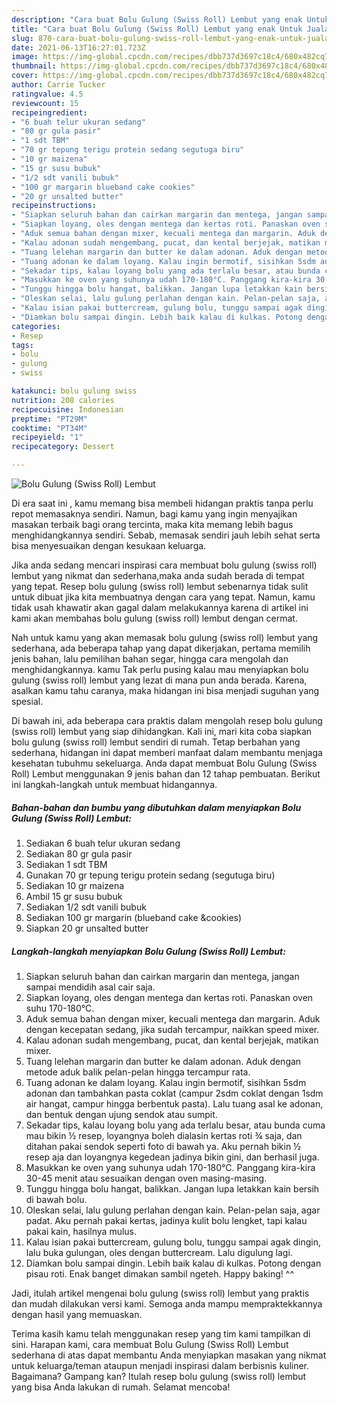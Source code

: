 ```yaml
---
description: "Cara buat Bolu Gulung (Swiss Roll) Lembut yang enak Untuk Jualan"
title: "Cara buat Bolu Gulung (Swiss Roll) Lembut yang enak Untuk Jualan"
slug: 870-cara-buat-bolu-gulung-swiss-roll-lembut-yang-enak-untuk-jualan
date: 2021-06-13T16:27:01.723Z
image: https://img-global.cpcdn.com/recipes/dbb737d3697c18c4/680x482cq70/bolu-gulung-swiss-roll-lembut-foto-resep-utama.jpg
thumbnail: https://img-global.cpcdn.com/recipes/dbb737d3697c18c4/680x482cq70/bolu-gulung-swiss-roll-lembut-foto-resep-utama.jpg
cover: https://img-global.cpcdn.com/recipes/dbb737d3697c18c4/680x482cq70/bolu-gulung-swiss-roll-lembut-foto-resep-utama.jpg
author: Carrie Tucker
ratingvalue: 4.5
reviewcount: 15
recipeingredient:
- "6 buah telur ukuran sedang"
- "80 gr gula pasir"
- "1 sdt TBM"
- "70 gr tepung terigu protein sedang segutuga biru"
- "10 gr maizena"
- "15 gr susu bubuk"
- "1/2 sdt vanili bubuk"
- "100 gr margarin blueband cake cookies"
- "20 gr unsalted butter"
recipeinstructions:
- "Siapkan seluruh bahan dan cairkan margarin dan mentega, jangan sampai mendidih asal cair saja."
- "Siapkan loyang, oles dengan mentega dan kertas roti. Panaskan oven suhu 170-180°C."
- "Aduk semua bahan dengan mixer, kecuali mentega dan margarin. Aduk dengan kecepatan sedang, jika sudah tercampur, naikkan speed mixer."
- "Kalau adonan sudah mengembang, pucat, dan kental berjejak, matikan mixer."
- "Tuang lelehan margarin dan butter ke dalam adonan. Aduk dengan metode aduk balik pelan-pelan hingga tercampur rata."
- "Tuang adonan ke dalam loyang. Kalau ingin bermotif, sisihkan 5sdm adonan dan tambahkan pasta coklat (campur 2sdm coklat dengan 1sdm air hangat, campur hingga berbentuk pasta). Lalu tuang asal ke adonan, dan bentuk dengan ujung sendok atau sumpit."
- "Sekadar tips, kalau loyang bolu yang ada terlalu besar, atau bunda cuma mau bikin ½ resep, loyangnya boleh dialasin kertas roti ¾ saja, dan ditahan pakai sendok seperti foto di bawah ya. Aku pernah bikin ½ resep aja dan loyangnya kegedean jadinya bikin gini, dan berhasil juga."
- "Masukkan ke oven yang suhunya udah 170-180°C. Panggang kira-kira 30-45 menit atau sesuaikan dengan oven masing-masing."
- "Tunggu hingga bolu hangat, balikkan. Jangan lupa letakkan kain bersih di bawah bolu."
- "Oleskan selai, lalu gulung perlahan dengan kain. Pelan-pelan saja, agar padat. Aku pernah pakai kertas, jadinya kulit bolu lengket, tapi kalau pakai kain, hasilnya mulus."
- "Kalau isian pakai buttercream, gulung bolu, tunggu sampai agak dingin, lalu buka gulungan, oles dengan buttercream. Lalu digulung lagi."
- "Diamkan bolu sampai dingin. Lebih baik kalau di kulkas. Potong dengan pisau roti. Enak banget dimakan sambil ngeteh. Happy baking! ^^"
categories:
- Resep
tags:
- bolu
- gulung
- swiss

katakunci: bolu gulung swiss 
nutrition: 208 calories
recipecuisine: Indonesian
preptime: "PT29M"
cooktime: "PT34M"
recipeyield: "1"
recipecategory: Dessert

---
```



![Bolu Gulung (Swiss Roll) Lembut](https://img-global.cpcdn.com/recipes/dbb737d3697c18c4/680x482cq70/bolu-gulung-swiss-roll-lembut-foto-resep-utama.jpg)

Di era  saat ini , kamu memang bisa membeli hidangan praktis tanpa perlu repot memasaknya sendiri. Namun, bagi kamu yang ingin menyajikan masakan terbaik bagi orang tercinta, maka kita memang lebih bagus menghidangkannya sendiri. Sebab, memasak sendiri jauh lebih sehat serta bisa menyesuaikan dengan kesukaan keluarga.

Jika anda sedang mencari inspirasi cara membuat bolu gulung (swiss roll) lembut yang nikmat dan sederhana,maka anda sudah berada di tempat yang tepat. Resep bolu gulung (swiss roll) lembut  sebenarnya tidak sulit untuk dibuat jika kita membuatnya dengan cara yang tepat. Namun, kamu tidak usah khawatir akan gagal dalam melakukannya 
karena di artikel ini kami akan membahas bolu gulung (swiss roll) lembut dengan cermat.  



Nah untuk kamu yang akan memasak bolu gulung (swiss roll) lembut yang sederhana, ada beberapa tahap yang dapat dikerjakan, pertama memilih jenis bahan, lalu pemilihan bahan segar, hingga cara mengolah dan menghidangkannya. kamu Tak perlu pusing kalau mau menyiapkan bolu gulung (swiss roll) lembut yang lezat di mana pun anda berada. Karena, asalkan kamu  tahu caranya, maka hidangan ini bisa menjadi suguhan yang spesial.

Di bawah ini, ada beberapa cara praktis  dalam mengolah resep bolu gulung (swiss roll) lembut yang siap dihidangkan. Kali ini, mari kita coba siapkan bolu gulung (swiss roll) lembut sendiri di rumah. Tetap berbahan yang sederhana, hidangan ini dapat memberi manfaat dalam membantu menjaga kesehatan tubuhmu sekeluarga. Anda dapat membuat Bolu Gulung (Swiss Roll) Lembut menggunakan 9 jenis bahan dan 12 tahap pembuatan. Berikut ini langkah-langkah untuk membuat hidangannya.

<!--inarticleads1-->

##### Bahan-bahan dan bumbu yang dibutuhkan dalam menyiapkan Bolu Gulung (Swiss Roll) Lembut:

1. Sediakan 6 buah telur ukuran sedang
1. Sediakan 80 gr gula pasir
1. Sediakan 1 sdt TBM
1. Gunakan 70 gr tepung terigu protein sedang (segutuga biru)
1. Sediakan 10 gr maizena
1. Ambil 15 gr susu bubuk
1. Sediakan 1/2 sdt vanili bubuk
1. Sediakan 100 gr margarin (blueband cake &amp;cookies)
1. Siapkan 20 gr unsalted butter




<!--inarticleads2-->

##### Langkah-langkah menyiapkan Bolu Gulung (Swiss Roll) Lembut:

1. Siapkan seluruh bahan dan cairkan margarin dan mentega, jangan sampai mendidih asal cair saja.
1. Siapkan loyang, oles dengan mentega dan kertas roti. Panaskan oven suhu 170-180°C.
1. Aduk semua bahan dengan mixer, kecuali mentega dan margarin. Aduk dengan kecepatan sedang, jika sudah tercampur, naikkan speed mixer.
1. Kalau adonan sudah mengembang, pucat, dan kental berjejak, matikan mixer.
1. Tuang lelehan margarin dan butter ke dalam adonan. Aduk dengan metode aduk balik pelan-pelan hingga tercampur rata.
1. Tuang adonan ke dalam loyang. Kalau ingin bermotif, sisihkan 5sdm adonan dan tambahkan pasta coklat (campur 2sdm coklat dengan 1sdm air hangat, campur hingga berbentuk pasta). Lalu tuang asal ke adonan, dan bentuk dengan ujung sendok atau sumpit.
1. Sekadar tips, kalau loyang bolu yang ada terlalu besar, atau bunda cuma mau bikin ½ resep, loyangnya boleh dialasin kertas roti ¾ saja, dan ditahan pakai sendok seperti foto di bawah ya. Aku pernah bikin ½ resep aja dan loyangnya kegedean jadinya bikin gini, dan berhasil juga.
1. Masukkan ke oven yang suhunya udah 170-180°C. Panggang kira-kira 30-45 menit atau sesuaikan dengan oven masing-masing.
1. Tunggu hingga bolu hangat, balikkan. Jangan lupa letakkan kain bersih di bawah bolu.
1. Oleskan selai, lalu gulung perlahan dengan kain. Pelan-pelan saja, agar padat. Aku pernah pakai kertas, jadinya kulit bolu lengket, tapi kalau pakai kain, hasilnya mulus.
1. Kalau isian pakai buttercream, gulung bolu, tunggu sampai agak dingin, lalu buka gulungan, oles dengan buttercream. Lalu digulung lagi.
1. Diamkan bolu sampai dingin. Lebih baik kalau di kulkas. Potong dengan pisau roti. Enak banget dimakan sambil ngeteh. Happy baking! ^^




Jadi, itulah artikel mengenai  bolu gulung (swiss roll) lembut  yang praktis dan mudah dilakukan versi kami. Semoga anda mampu mempraktekkannya dengan hasil yang memuaskan. 

Terima kasih kamu telah menggunakan resep yang tim kami tampilkan di sini. Harapan kami, cara membuat  Bolu Gulung (Swiss Roll) Lembut sederhana di atas dapat membantu Anda menyiapkan masakan yang nikmat untuk keluarga/teman ataupun menjadi inspirasi dalam berbisnis kuliner. Bagaimana? Gampang kan? Itulah resep bolu gulung (swiss roll) lembut yang bisa Anda lakukan di rumah. Selamat mencoba!

